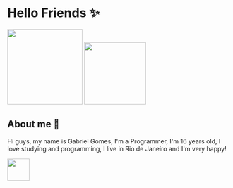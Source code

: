 <div>
	<h1>Hello Friends ✨</h1>
	
<img height="170px" src="https://activity-graph.herokuapp.com/graph?username=ItaChiGabriel&bg_color=0D1117&color=5BCDEC&line=5BCDEC&point=FFFFFF&hide_border=true"/>
	<img height="140px" src="https://github-readme-stats.vercel.app/api/top-langs/?username=ItaChiGabriel&layout=compact&langs_count=7&theme=dark"/>
	</div>
	
<div>
	<h2>About me 🦾</h2>
	<p>Hi guys, my name is Gabriel Gomes, I'm a Programmer, I'm 16 years old, I love studying and programming, I live in Rio de Janeiro and I'm very happy!</p>
	<a target="_blank" href="https://www.instagram.com/gabrielgomesbrg/"><img height="50px" align="center" src="https://upload.wikimedia.org/wikipedia/commons/thumb/5/58/Instagram-Icon.png/1025px-Instagram-Icon.png"/></a>
</div>
	
